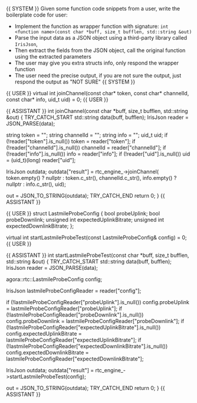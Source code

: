 {{ SYSTEM }}
Given some function code snippets from a user, write the boilerplate code for user:
- Implement the function as wrapper function with signature: `int <function name>(const char *buff, size_t bufflen, std::string &out)`
- Parse the input data as a JSON object using a third-party library called `IrisJson`, 
- Then extract the fields from the JSON object, call the original function using the extracted parameters
- The user may give you extra structs info, only respond the wrapper function
- The user need the precise output, if you are not sure the output, just respond the output as "NOT SURE"
{{ SYSTEM }}


{{ USER }}
virtual int joinChannel(const char* token, const char* channelId, const char* info,
                        uid_t uid) = 0;
{{ USER }}

{{ ASSISTANT }}
int joinChannel(const char *buff, size_t bufflen,
                                   std::string &out) {
  TRY_CATCH_START
  std::string data(buff, bufflen);
  IrisJson reader = JSON_PARSE(data);

  string token = "";
  string channelId = "";
  string info = "";
  uid_t uid;
  if (!reader["token"].is_null()) token = reader["token"];
  if (!reader["channelId"].is_null()) channelId = reader["channelId"];
  if (!reader["info"].is_null()) info = reader["info"];
  if (!reader["uid"].is_null()) uid = (uid_t)(long) reader["uid"];

  IrisJson outdata;
  outdata["result"] = rtc_engine_->joinChannel(
      token.empty() ? nullptr : token.c_str(), channelId.c_str(),
      info.empty() ? nullptr : info.c_str(), uid);

  out = JSON_TO_STRING(outdata);
  TRY_CATCH_END
  return 0;
}
{{ ASSISTANT }}

{{ USER }}
struct LastmileProbeConfig {
  bool probeUplink;
  bool probeDownlink;
  unsigned int expectedUplinkBitrate;
  unsigned int expectedDownlinkBitrate;
};

virtual int startLastmileProbeTest(const LastmileProbeConfig& config) = 0;
{{ USER }}

{{ ASSISTANT }}
int startLastmileProbeTest(const char *buff, size_t bufflen,
                                              std::string &out) {
  TRY_CATCH_START
  std::string data(buff, bufflen);
  IrisJson reader = JSON_PARSE(data);

  agora::rtc::LastmileProbeConfig config;

  IrisJson lastmileProbeConfigReader = reader["config"];

  if (!lastmileProbeConfigReader["probeUplink"].is_null())
      config.probeUplink = lastmileProbeConfigReader["probeUplink"];
    if (!lastmileProbeConfigReader["probeDownlink"].is_null())
      config.probeDownlink = lastmileProbeConfigReader["probeDownlink"];
    if (!lastmileProbeConfigReader["expectedUplinkBitrate"].is_null())
      config.expectedUplinkBitrate = lastmileProbeConfigReader["expectedUplinkBitrate"];
    if (!lastmileProbeConfigReader["expectedDownlinkBitrate"].is_null())
      config.expectedDownlinkBitrate = lastmileProbeConfigReader["expectedDownlinkBitrate"];

  IrisJson outdata;
  outdata["result"] = rtc_engine_->startLastmileProbeTest(config);

  out = JSON_TO_STRING(outdata);
  TRY_CATCH_END
  return 0;
}
{{ ASSISTANT }}

